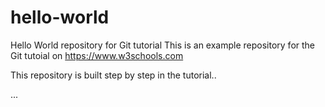 # hello-world
Hello World repository for Git tutorial
This is an example repository for the Git tutoial on https://www.w3schools.com

This repository is built step by step in the tutorial..

...
